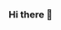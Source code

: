 ### Hi there 👋

<!--
**kvnlpz/kvnlpz** is a ✨ _special_ ✨ repository because its `README.md` (this file) appears on your GitHub profile.

Here are some ideas to get you started:

- 🔭 I’m currently working on an Android app
- 🌱 I’m currently learning JavaScript, Python
- 👯 I’m looking to collaborate on open source Android projects!
- 🤔 I’m looking for help with my own Android App
- 💬 Ask me about: anything you want
- 📫 How to reach me: twitter: @kevinn________
- 😄 Pronouns: anything
- ⚡ Fun fact: I have no fun facts
-->
